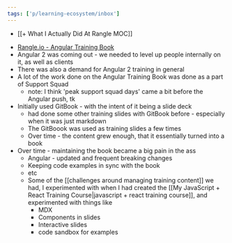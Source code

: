 ```yaml
---
tags: ['p/learning-ecosystem/inbox']
---
```


+ [[+ What I Actually Did At Rangle MOC]]


- [Rangle.io - Angular Training Book](https://angular-2-training-book.rangle.io/)
- Angular 2 was coming out - we needed to level up people internally on it, as well as clients
- There was also a demand for Angular 2 training in general
- A lot of the work done on the Angular Training Book was done as a part of Support Squad 
	- note: I think 'peak support squad days' came a bit before the Angular push, tk
- Initially used GitBook - with the intent of it being a slide deck
	- had done some other training slides with GitBook before - especially when it was just markdown
	- The GitBoook was used as training slides a few times
	- Over time - the content grew enough, that it essentially turned into a book 
- Over time - maintaining the book became a big pain in the ass
	- Angular - updated and frequent breaking changes
	- Keeping code examples in sync with the book
	- etc
	- Some of the [[challenges around managing training content]] we had, I experimented with when I had created the [[My JavaScript + React Training Course|javascript + react training course]], and experimented with things like
		- MDX
		- Components in slides
		- Interactive slides
		- code sandbox for examples